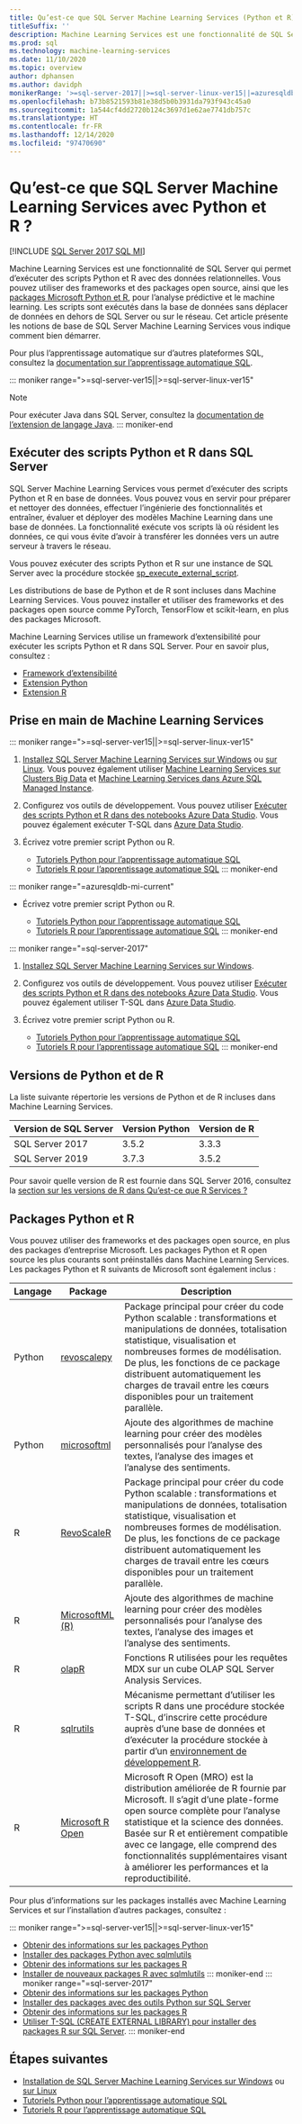 ```yaml
---
title: Qu’est-ce que SQL Server Machine Learning Services (Python et R) ?
titleSuffix: ''
description: Machine Learning Services est une fonctionnalité de SQL Server qui permet d’exécuter des scripts Python et R avec des données relationnelles. Vous pouvez utiliser des frameworks et des packages open source, ainsi que les packages Microsoft Python et R, pour l’analyse prédictive et le machine learning. Les scripts sont exécutés dans la base de données sans déplacer de données en dehors de SQL Server ou sur le réseau. Cet article présente les notions de base de SQL Server Machine Learning Services vous indique comment bien démarrer.
ms.prod: sql
ms.technology: machine-learning-services
ms.date: 11/10/2020
ms.topic: overview
author: dphansen
ms.author: davidph
monikerRange: '>=sql-server-2017||>=sql-server-linux-ver15||=azuresqldb-mi-current'
ms.openlocfilehash: b73b8521593b81e38d5b0b3931da793f943c45a0
ms.sourcegitcommit: 1a544cf4dd2720b124c3697d1e62ae7741db757c
ms.translationtype: HT
ms.contentlocale: fr-FR
ms.lasthandoff: 12/14/2020
ms.locfileid: "97470690"
---
```

# <a name="what-is-sql-server-machine-learning-services-with-python-and-r"></a>Qu’est-ce que SQL Server Machine Learning Services avec Python et R ?
[!INCLUDE [SQL Server 2017 SQL MI](../includes/applies-to-version/sqlserver2017-asdbmi.md)]

Machine Learning Services est une fonctionnalité de SQL Server qui permet d’exécuter des scripts Python et R avec des données relationnelles. Vous pouvez utiliser des frameworks et des packages open source, ainsi que les [packages Microsoft Python et R](#packages), pour l’analyse prédictive et le machine learning. Les scripts sont exécutés dans la base de données sans déplacer de données en dehors de SQL Server ou sur le réseau. Cet article présente les notions de base de SQL Server Machine Learning Services vous indique comment bien démarrer.

Pour plus l’apprentissage automatique sur d’autres plateformes SQL, consultez la [documentation sur l’apprentissage automatique SQL](index.yml).

::: moniker range=">=sql-server-ver15||>=sql-server-linux-ver15"
> [!NOTE]
> Pour exécuter Java dans SQL Server, consultez la [documentation de l’extension de langage Java](../language-extensions/java-overview.md).
::: moniker-end

## <a name="execute-python-and-r-scripts-in-sql-server"></a>Exécuter des scripts Python et R dans SQL Server

SQL Server Machine Learning Services vous permet d’exécuter des scripts Python et R en base de données. Vous pouvez vous en servir pour préparer et nettoyer des données, effectuer l’ingénierie des fonctionnalités et entraîner, évaluer et déployer des modèles Machine Learning dans une base de données. La fonctionnalité exécute vos scripts là où résident les données, ce qui vous évite d’avoir à transférer les données vers un autre serveur à travers le réseau.

Vous pouvez exécuter des scripts Python et R sur une instance de SQL Server avec la procédure stockée [sp_execute_external_script](../relational-databases/system-stored-procedures/sp-execute-external-script-transact-sql.md).

Les distributions de base de Python et de R sont incluses dans Machine Learning Services. Vous pouvez installer et utiliser des frameworks et des packages open source comme PyTorch, TensorFlow et scikit-learn, en plus des packages Microsoft.

Machine Learning Services utilise un framework d’extensibilité pour exécuter les scripts Python et R dans SQL Server. Pour en savoir plus, consultez :

+ [Framework d’extensibilité](concepts/extensibility-framework.md)
+ [Extension Python](concepts/extension-python.md)
+ [Extension R](concepts/extension-r.md)

## <a name="get-started-with-machine-learning-services"></a>Prise en main de Machine Learning Services

::: moniker range=">=sql-server-ver15||>=sql-server-linux-ver15"
1. [Installez SQL Server Machine Learning Services sur Windows](install/sql-machine-learning-services-windows-install.md) ou [sur Linux](../linux/sql-server-linux-setup-machine-learning.md?toc=/sql/machine-learning/toc.json). Vous pouvez également utiliser [Machine Learning Services sur Clusters Big Data](../big-data-cluster/machine-learning-services.md) et [Machine Learning Services dans Azure SQL Managed Instance](/azure/azure-sql/managed-instance/machine-learning-services-overview).

1. Configurez vos outils de développement. Vous pouvez utiliser [Exécuter des scripts Python et R dans des notebooks Azure Data Studio](install/sql-machine-learning-azure-data-studio.md). Vous pouvez également exécuter T-SQL dans [Azure Data Studio](../azure-data-studio/what-is.md).

1. Écrivez votre premier script Python ou R.

   + [Tutoriels Python pour l’apprentissage automatique SQL](tutorials/python-tutorials.md)
   + [Tutoriels R pour l’apprentissage automatique SQL](tutorials/r-tutorials.md)
::: moniker-end

::: moniker range="=azuresqldb-mi-current"
+ Écrivez votre premier script Python ou R.

   + [Tutoriels Python pour l’apprentissage automatique SQL](tutorials/python-tutorials.md)
   + [Tutoriels R pour l’apprentissage automatique SQL](tutorials/r-tutorials.md)
::: moniker-end

::: moniker range="=sql-server-2017"
1. [Installez SQL Server Machine Learning Services sur Windows](install/sql-machine-learning-services-windows-install.md).

1. Configurez vos outils de développement. Vous pouvez utiliser [Exécuter des scripts Python et R dans des notebooks Azure Data Studio](install/sql-machine-learning-azure-data-studio.md). Vous pouvez également utiliser T-SQL dans [Azure Data Studio](../azure-data-studio/what-is.md).

1. Écrivez votre premier script Python ou R.

   + [Tutoriels Python pour l’apprentissage automatique SQL](tutorials/python-tutorials.md)
   + [Tutoriels R pour l’apprentissage automatique SQL](tutorials/r-tutorials.md)
::: moniker-end

<a name="versions"></a>

## <a name="python-and-r-versions"></a>Versions de Python et de R

La liste suivante répertorie les versions de Python et de R incluses dans Machine Learning Services.

| Version de SQL Server | Version Python | Version de R |
|-|-|-|
| SQL Server 2017 | 3.5.2 | 3.3.3 |
| SQL Server 2019 | 3.7.3 | 3.5.2 |

Pour savoir quelle version de R est fournie dans SQL Server 2016, consultez la [section sur les versions de R dans Qu’est-ce que R Services ?](r/sql-server-r-services.md?view=sql-server-2016&preserve-view=true#version)

<a name="packages"></a>

## <a name="python-and-r-packages"></a>Packages Python et R

Vous pouvez utiliser des frameworks et des packages open source, en plus des packages d’entreprise Microsoft. Les packages Python et R open source les plus courants sont préinstallés dans Machine Learning Services. Les packages Python et R suivants de Microsoft sont également inclus :

| Langage | Package | Description |
|-|-|-|
| Python | [revoscalepy](python/ref-py-revoscalepy.md) | Package principal pour créer du code Python scalable : transformations et manipulations de données, totalisation statistique, visualisation et nombreuses formes de modélisation. De plus, les fonctions de ce package distribuent automatiquement les charges de travail entre les cœurs disponibles pour un traitement parallèle. |
| Python | [microsoftml](python/ref-py-microsoftml.md) | Ajoute des algorithmes de machine learning pour créer des modèles personnalisés pour l’analyse des textes, l’analyse des images et l’analyse des sentiments. | 
| R | [RevoScaleR](r/ref-r-revoscaler.md) | Package principal pour créer du code Python scalable : transformations et manipulations de données, totalisation statistique, visualisation et nombreuses formes de modélisation. De plus, les fonctions de ce package distribuent automatiquement les charges de travail entre les cœurs disponibles pour un traitement parallèle. |
| R | [MicrosoftML (R)](r/ref-r-microsoftml.md) | Ajoute des algorithmes de machine learning pour créer des modèles personnalisés pour l’analyse des textes, l’analyse des images et l’analyse des sentiments. |
| R | [olapR](r/ref-r-olapr.md) | Fonctions R utilisées pour les requêtes MDX sur un cube OLAP SQL Server Analysis Services. |
| R | [sqlrutils](r/ref-r-sqlrutils.md) | Mécanisme permettant d’utiliser les scripts R dans une procédure stockée T-SQL, d’inscrire cette procédure auprès d’une base de données et d’exécuter la procédure stockée à partir d’un [environnement de développement R](r/set-up-a-data-science-client.md). |
| R | [Microsoft R Open](https://mran.microsoft.com/rro) | Microsoft R Open (MRO) est la distribution améliorée de R fournie par Microsoft. Il s’agit d’une plate-forme open source complète pour l’analyse statistique et la science des données. Basée sur R et entièrement compatible avec ce langage, elle comprend des fonctionnalités supplémentaires visant à améliorer les performances et la reproductibilité. |

Pour plus d’informations sur les packages installés avec Machine Learning Services et sur l’installation d’autres packages, consultez :

::: moniker range=">=sql-server-ver15||>=sql-server-linux-ver15"
+ [Obtenir des informations sur les packages Python](package-management/python-package-information.md)
+ [Installer des packages Python avec sqlmlutils](package-management/install-additional-python-packages-on-sql-server.md)
+ [Obtenir des informations sur les packages R](package-management/r-package-information.md)
+ [Installer de nouveaux packages R avec sqlmlutils](package-management/install-additional-r-packages-on-sql-server.md)
::: moniker-end
::: moniker range="=sql-server-2017"
+ [Obtenir des informations sur les packages Python](package-management/python-package-information.md)
+ [Installer des packages avec des outils Python sur SQL Server](package-management/install-python-packages-standard-tools.md)
+ [Obtenir des informations sur les packages R](package-management/r-package-information.md)
+ [Utiliser T-SQL (CREATE EXTERNAL LIBRARY) pour installer des packages R sur SQL Server](package-management/install-r-packages-with-tsql.md).
::: moniker-end

## <a name="next-steps"></a>Étapes suivantes

+ [Installation de SQL Server Machine Learning Services sur Windows](install/sql-machine-learning-services-windows-install.md) ou [sur Linux](../linux/sql-server-linux-setup-machine-learning.md?toc=/sql/machine-learning/toc.json)
+ [Tutoriels Python pour l’apprentissage automatique SQL](tutorials/python-tutorials.md)
+ [Tutoriels R pour l’apprentissage automatique SQL](tutorials/r-tutorials.md)
